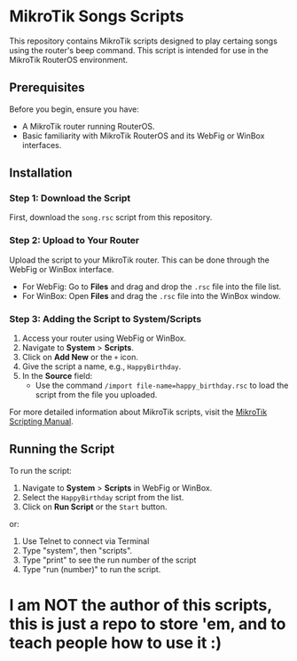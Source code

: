 # MikroTik Songs Scripts

This repository contains MikroTik scripts designed to play certaing songs using the router's beep command. This script is intended for use in the MikroTik RouterOS environment.

## Prerequisites

Before you begin, ensure you have:

- A MikroTik router running RouterOS.
- Basic familiarity with MikroTik RouterOS and its WebFig or WinBox interfaces.

## Installation

### Step 1: Download the Script

First, download the `song.rsc` script from this repository.

### Step 2: Upload to Your Router

Upload the script to your MikroTik router. This can be done through the WebFig or WinBox interface.

- For WebFig: Go to **Files** and drag and drop the `.rsc` file into the file list.
- For WinBox: Open **Files** and drag the `.rsc` file into the WinBox window.

### Step 3: Adding the Script to System/Scripts

1. Access your router using WebFig or WinBox.
2. Navigate to **System** > **Scripts**.
3. Click on **Add New** or the `+` icon.
4. Give the script a name, e.g., `HappyBirthday`.
5. In the **Source** field:
   - Use the command `/import file-name=happy_birthday.rsc` to load the script from the file you uploaded.

For more detailed information about MikroTik scripts, visit the [MikroTik Scripting Manual](https://wiki.mikrotik.com/wiki/Manual:Scripting).

## Running the Script

To run the script:

1. Navigate to **System** > **Scripts** in WebFig or WinBox.
2. Select the `HappyBirthday` script from the list.
3. Click on **Run Script** or the `Start` button.
   

or:

1. Use Telnet to connect via Terminal
2. Type "system", then "scripts".
3. Type "print" to see the run number of the script
4. Type "run (number)" to run the script.


# I am NOT the author of this scripts, this is just a repo to store 'em, and to teach people how to use it :)
